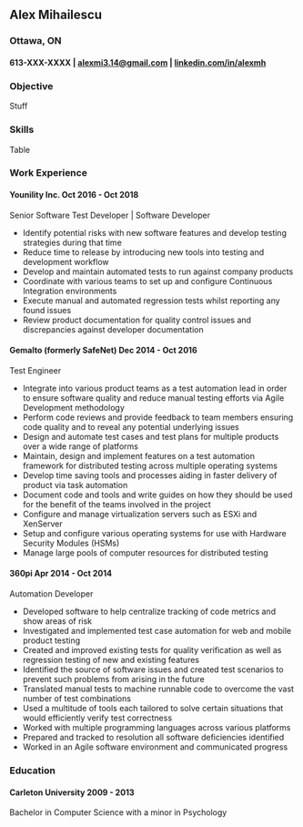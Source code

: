 ## Alex Mihailescu

### Ottawa, ON

#### 613-XXX-XXXX \| alexmi3.14@gmail.com \| [linkedin.com/in/alexmh](https://linkedin.com/in/alexmh)

### Objective

Stuff

### Skills

Table

### Work Experience

#### Younility Inc.                                                                                                 Oct 2016 - Oct 2018

Senior Software Test Developer \| Software Developer
- Identify potential risks with new software features and develop testing strategies during that time
- Reduce time to release by introducing new tools into testing and development workflow
- Develop and maintain automated tests to run against company products 
- Coordinate with various teams to set up and configure Continuous Integration environments
- Execute manual and automated regression tests whilst reporting any found issues
- Review product documentation for quality control issues and discrepancies against developer documentation


#### Gemalto (formerly SafeNet)                                                                                     Dec 2014 - Oct 2016

Test Engineer

- Integrate into various product teams as a test automation lead in order to ensure software quality and reduce manual testing efforts via Agile Development methodology
- Perform code reviews and provide feedback to team members ensuring code quality and to reveal any potential underlying issues
- Design and automate test cases and test plans for multiple products over a wide range of platforms
- Maintain, design and implement features on a test automation framework for distributed testing across multiple operating systems
- Develop time saving tools and processes aiding in faster delivery of product via task automation
- Document code and tools and write guides on how they should be used for the benefit of the teams involved in the project
- Configure and manage virtualization servers such as ESXi and XenServer
- Setup and configure various operating systems for use with Hardware Security Modules (HSMs)
- Manage large pools of computer resources for distributed testing

#### 360pi                                                                                                          Apr 2014 - Oct 2014

Automation Developer

- Developed software to help centralize tracking of code metrics and show areas of risk
- Investigated and implemented test case automation for web and mobile product testing
- Created and improved existing tests for quality verification as well as regression testing of new and existing features
- Identified the source of software issues and created test scenarios to prevent such problems from arising in the future
- Translated manual tests to machine runnable code to overcome the vast number of test combinations
- Used a multitude of tools each tailored to solve certain situations that would efficiently verify test correctness
- Worked with multiple programming languages across various platforms
- Prepared and tracked to resolution all software deficiencies identified
- Worked in an Agile software environment and communicated progress

### Education

#### Carleton University                                                                                                    2009 - 2013

Bachelor in Computer Science with a minor in Psychology
